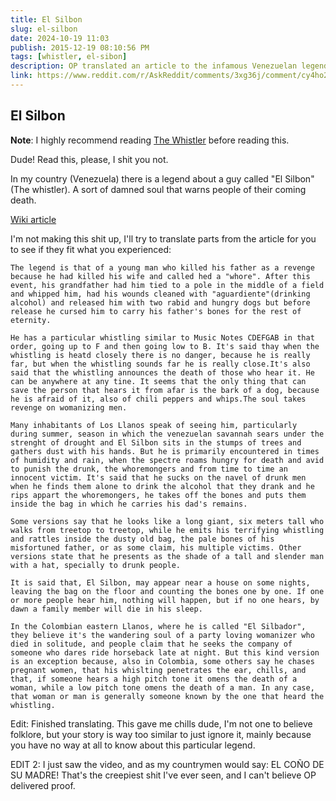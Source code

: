 ```yaml
---
title: El Silbon
slug: el-silbon
date: 2024-10-19 11:03
publish: 2015-12-19 08:10:56 PM
tags: [whistler, el-sibon]
description: OP translated an article to the infamous Venezuelan legend "El Silbon" after reading a story about the whistler story.
link: https://www.reddit.com/r/AskReddit/comments/3xg36j/comment/cy4ho2e/
---
```


## El Silbon

**Note**: I highly recommend reading [The Whistler](/post/the-whistler) before reading this.

Dude! Read this, please, I shit you not.

In my country (Venezuela) there is a legend about a guy called "El Silbon" (The whistler). A sort of damned soul that warns people of their coming death.

[Wiki article](https://es.m.wikipedia.org/wiki/El_Silbón)

I'm not making this shit up, I'll try to translate parts from the article for you to see if they fit what you experienced:

    The legend is that of a young man who killed his father as a revenge because he had killed his wife and called hed a "whore". After this event, his grandfather had him tied to a pole in the middle of a field and whipped him, had his wounds cleaned with "aguardiente"(drinking alcohol) and released him with two rabid and hungry dogs but before release he cursed him to carry his father's bones for the rest of eternity.

    He has a particular whistling similar to Music Notes CDEFGAB in that order, going up to F and then going low to B. It's said thay when the whistling is heatd closely there is no danger, because he is really far, but when the whistling sounds far he is really close.It's also said that the whistling announces the death of those who hear it. He can be anywhere at any tine. It seems that the only thing that can save the person that hears it from afar is the bark of a dog, because he is afraid of it, also of chili peppers and whips.The soul takes revenge on womanizing men.

    Many inhabitants of Los Llanos speak of seeing him, particularly during summer, season in which the venezuelan savannah sears under the strenght of drought and El Silbon sits in the stumps of trees and gathers dust with his hands. But he is primarily encountered in times of humidity and rain, when the spectre roams hungry for death and avid to punish the drunk, the whoremongers and from time to time an innocent victim. It's said that he sucks on the navel of drunk men when he finds them alone to drink the alcohol that they drank and he rips appart the whoremongers, he takes off the bones and puts them inside the bag in which he carries his dad's remains.

    Some versions say that he looks like a long giant, six meters tall who walks from treetop to treetop, while he emits his terrifying whistling and rattles inside the dusty old bag, the pale bones of his misfortuned father, or as some claim, his multiple victims. Other versions state that he presents as the shade of a tall and slender man with a hat, specially to drunk people.

    It is said that, El Silbon, may appear near a house on some nights, leaving the bag on the floor and counting the bones one by one. If one or more people hear him, nothing will happen, but if no one hears, by dawn a family member will die in his sleep.

    In the Colombian eastern Llanos, where he is called "El Silbador", they believe it's the wandering soul of a party loving womanizer who died in solitude, and people claim that he seeks the company of someone who dares ride horseback late at night. But this kind version is an exception because, also in Colombia, some others say he chases pregnant women, that his whislting penetrates the ear, chills, and that, if someone hears a high pitch tone it omens the death of a woman, while a low pitch tone omens the death of a man. In any case, that woman or man is generally someone known by the one that heard the whistling.

Edit: Finished translating. This gave me chills dude, I'm not one to believe folklore, but your story is way too similar to just ignore it, mainly because you have no way at all to know about this particular legend.

EDIT 2: I just saw the video, and as my countrymen would say: EL COÑO DE SU MADRE! That's the creepiest shit I've ever seen, and I can't believe OP delivered proof.
